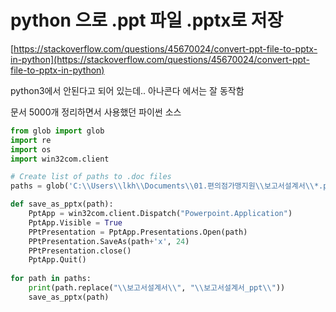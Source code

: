 # python 으로 .ppt 파일 .pptx로 저장

[https://stackoverflow.com/questions/45670024/convert-ppt-file-to-pptx-in-python](https://stackoverflow.com/questions/45670024/convert-ppt-file-to-pptx-in-python)

python3에서 안된다고 되어 있는데.. 아나콘다 에서는 잘 동작함 

문서 5000개 정리하면서 사용했던 파이썬 소스
```python
from glob import glob
import re
import os
import win32com.client

# Create list of paths to .doc files
paths = glob('C:\\Users\\lkh\\Documents\\01.편의점가맹지원\\보고서설계서\\*.ppt', recursive=True)

def save_as_pptx(path):
    PptApp = win32com.client.Dispatch("Powerpoint.Application")
    PptApp.Visible = True
    PPtPresentation = PptApp.Presentations.Open(path)
    PPtPresentation.SaveAs(path+'x', 24)
    PPtPresentation.close()
    PptApp.Quit()
    
for path in paths:
    print(path.replace("\\보고서설계서\\", "\\보고서설계서_ppt\\"))
    save_as_pptx(path)
```
    



<!--stackedit_data:
eyJoaXN0b3J5IjpbLTE2ODkxMjU5LC0xMjY1MDgyNTgwXX0=
-->